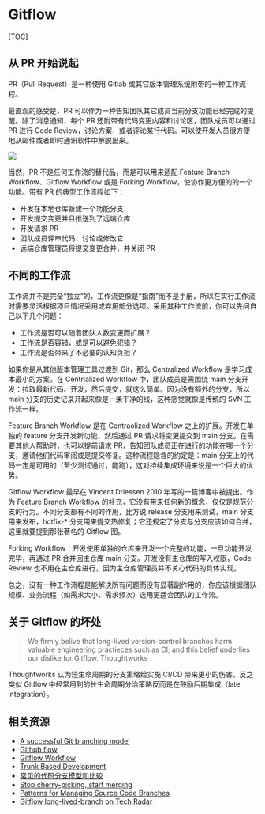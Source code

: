 # Gitflow

[TOC]

## 从 PR 开始说起

PR（Pull Request）是一种使用 Gitlab 或其它版本管理系统附带的一种工作流程。

最直观的感受是，PR 可以作为一种告知团队其它成员当前分支功能已经完成的提醒。除了消息通知，每个 PR 还附带有代码变更内容和讨论区，团队成员可以通过 PR 进行 Code Review，讨论方案，或者评论某行代码。可以使开发人员很方便地从邮件或者即时通讯软件中解脱出来。

![](https://mgear-image.oss-cn-shanghai.aliyuncs.com/image/other/www.atlassian.com_git_tutorials_making-a-pull-request.png)

当然，PR 不是任何工作流的替代品，而是可以用来适配 Feature Branch Workflow、Gitflow Workflow 或是 Forking Workflow，使协作更方便的的一个功能。带有 PR 的典型工作流程如下：

* 开发在本地仓库新建一个功能分支
* 开发提交变更并且推送到了远端仓库
* 开发请求 PR
* 团队成员评审代码、讨论或修改它
* 远端仓库管理员将提交变更合并，并关闭 PR

## 不同的工作流

工作流并不是完全“独立”的，工作流更像是“指南”而不是手册，所以在实行工作流时需要灵活根据项目情况采用或弃用部分选项。采用其种工作流前，你可以先问自己以下几个问题：

* 工作流是否可以随着团队人数变更而扩展？
* 工作流是否容错，或是可以避免犯错？
* 工作流是否带来了不必要的认知负担？

如果你是从其他版本管理工具过渡到 Git，那么 Centralized Workflow 是学习成本最小的方案。在 Centrialized Workflow 中，团队成员是需围绕 main 分支开发：拉取最新代码、开发，然后提交，就这么简单。因为没有额外的分支，所以 main 分支的历史记录开起来像是一条干净的线，这种感觉就像是传统的 SVN 工作流一样。

Feature Branch Workflow 是在 Centraolized Workflow 之上的扩展。开发在单独的 feature 分支开发新功能，然后通过 PR 请求将变更提交到 main 分支。在需要其他人帮助时，也可以提前请求 PR，告知团队成员正在进行的功能在哪一个分支，邀请他们代码审阅或是提交修复。这种流程隐含的约定是：main 分支上的代码一定是可用的（至少测试通过，能跑），这对持续集成环境来说是一个巨大的优势。

Gitflow Workflow 最早在 Vincent Driessen 2010 年写的一篇博客中被提出。作为 Feature Branch Workflow 的补充，它没有带来任何新的概念，仅仅是规范分支的行为。不同分支都有不同的作用，比方说 release 分支用来测试，main 分支用来发布，hotfix-* 分支用来提交热修复；它还规定了分支与分支应该如何合并，这里就要提到那张著名的 Gitflow 图。

Forking Workflow：开发使用单独的仓库来开发一个完整的功能，一旦功能开发完毕，再通过 PR 合并回主仓库 main 分支。开发没有主仓库的写入权限，Code Review 也不用在主仓库进行，因为主仓库管理员并不关心代码的具体实现。

总之，没有一种工作流程是能解决所有问题而没有显著副作用的，你应该根据团队规模、业务流程（如需求大小、需求频次）选用更适合团队的工作流。  

## 关于 Gitflow 的坏处

> We firmly belive that long-lived version-control branches harm valuable engineering practieces such as CI, and this belief underlies our dislike for Gitflow.
> <name>Thoughtworks</name>

Thoughtworks 认为短生命周期的分支策略给实施 CI/CD 带来更小的伤害，反之类似 Gitflow 中经常用到的长生命周期分治策略反而是在鼓励后期集成（late integration）。

## 相关资源

* [A successful Git branching model](https://nvie.com/posts/a-successful-git-branching-model/)
* [Github flow](https://guides.github.com/introduction/flow/)
* [Gitflow Workflow](https://www.atlassian.com/git/tutorials/comparing-workflows/gitflow-workflow)
* [Trunk Based Development](https://trunkbaseddevelopment.com/)
* [常见的代码分支模型和比较](http://fresky.github.io/2020/03/10/common-branching-models/)
* [Stop cherry-picking, start merging](https://devblogs.microsoft.com/oldnewthing/20180323-01/?p=98325)
* [Patterns for Managing Source Code Branches](https://martinfowler.com/articles/branching-patterns.html)
* [Gitflow long-lived-branch on Tech Radar](https://www.thoughtworks.com/cn/radar/techniques/long-lived-branches-with-gitflow)